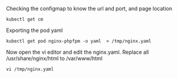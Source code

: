 Checking the configmap to know the url and port, and page location
```
kubectl get cm
```
Exporting the pod yaml
```
kubectl get pod nginx-phpfpm -o yaml  > /tmp/nginx.yaml
```
Now open the vi editor and edit the nginx.yaml. Replace all /usr/share/nginx/html to /var/www/html
```
vi /tmp/nginx.yaml
```
